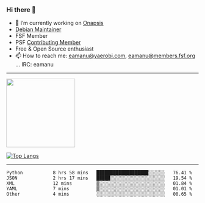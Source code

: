 ### Hi there 👋


- 🔭 I’m currently working on [Onapsis](http://onapsis.com)
- [Debian Maintainer](https://qa.debian.org/developer.php?login=eamanu%40yaerobi.com)
- FSF Member
- PSF [Contributing Member](https://www.python.org/psf/membership/#what-membership-classes-are-there)
- Free & Open Source enthusiast 
- 📫 How to reach me: eamanu@yaerobi.com, eamanu@members.fsf.org ... IRC: eamanu

---

<img height="180em" src="https://github-readme-stats.vercel.app/api?theme=dark&username=eamanu&show_icons=true&hide_border=true&&count_private=true&include_all_commits=true" />

[![Top Langs](https://github-readme-stats.vercel.app/api/top-langs/?theme=dark&username=eamanu&layout=compact)](https://github.com/anuraghazra/github-readme-stats)

---

<!--START_SECTION:waka-->

```text
Python           8 hrs 58 mins   ███████████████████░░░░░░   76.41 %
JSON             2 hrs 17 mins   █████░░░░░░░░░░░░░░░░░░░░   19.54 %
XML              12 mins         ▒░░░░░░░░░░░░░░░░░░░░░░░░   01.84 %
YAML             7 mins          ▒░░░░░░░░░░░░░░░░░░░░░░░░   01.01 %
Other            4 mins          ░░░░░░░░░░░░░░░░░░░░░░░░░   00.65 %
```

<!--END_SECTION:waka-->
